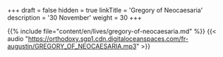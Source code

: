 +++
draft = false
hidden = true
linkTitle = 'Gregory of Neocaesaria'
description = '30 November'
weight = 30
+++

{{% include file="content/en/lives/gregory-of-neocaesaria.md" %}}
{{< audio "https://orthodoxy.sgp1.cdn.digitaloceanspaces.com/fr-augustin/GREGORY_OF_NEOCAESARIA.mp3" >}}
